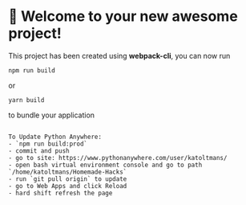 # 🚀 Welcome to your new awesome project!

This project has been created using **webpack-cli**, you can now run

```
npm run build
```

or

```
yarn build
```

to bundle your application

```

To Update Python Anywhere: 
- `npm run build:prod`
- commit and push
- go to site: https://www.pythonanywhere.com/user/katoltmans/
- open bash virtual environment console and go to path `/home/katoltmans/Homemade-Hacks`
- run `git pull origin` to update
- go to Web Apps and click Reload
- hard shift refresh the page
